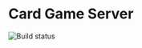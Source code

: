 # Card Game Server

![Build status](https://travis-ci.com/eXsiLe95/card-game-server.svg?token=dyhpkqg71qTqqTMr1apg&branch=master)
